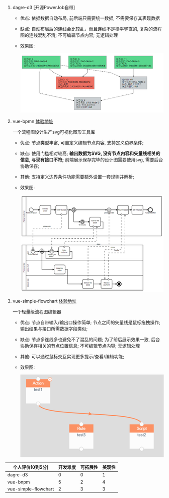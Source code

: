 1. dagre-d3 [开源PowerJob自带]

   - 优点: 依据数据自动布局, 前后端只需要统一数据, 不需要保存其表现数据

   - 缺点:  自动布局后的连线会比较乱，而且连线不是横平竖直的, 复杂的流程图的连线混乱不清; 不可编辑节点内容; 无逻辑处理

   - 效果图: 

     ![image-20201120153140156](./imgs/image-20201120153140156.png)

2. vue-bpmn [体验地址](https://demo.bpmn.io/new)

   一个流程图设计生产svg可视化图形工具库

   - 优点: 节点类型丰富, 可自定义编辑节点内容, 支持定义边界条件;

   - 缺点: 使用门槛相对较高; **输出数据为SVG, 没有节点内容和矢量线相关的信息, 与现有接口不符;**  前端展示保存完毕的设计图需要使用svg, 需要后台协助保存;

   - 其他: 支持定义边界条件功能需要额外设置一套规则并解析;

   - 效果图: 

     ![image-20201120153246344](./imgs/image-20201120153246344.png)

3. vue-simple-flowchart [体验地址](https://jeffreyrn.github.io/vue-simple-flowchart/demo/)

   一个轻量级流程图编辑器

   - 优点: 节点自带输入/输出口操作简单; 节点之间的矢量线是鼠标拖拽操作; 输出结果与接口所需数据字段类似;
   
   - 缺点: 节点多连线多也避免不了混乱的问题; 为了前后展示效果一致, 后台协助保存相关的节点位置信息;  不可编辑节点内容; 无逻辑处理
   
   - 其他: 可以通过鼠标交互实现更多提示/查看/编辑功能;
   
   - 效果图: 
   
     ![image-20201120153334082](./imgs/image-20201120153334082.png)

| 个人评价[0到5分]     | 开发难度 | 可拓展性 | 美观性 |
| -------------------- | -------- | -------- | ------ |
| dagre-d3             | 0        | 0        | 1      |
| vue-bnpm             | 5        | 2        | 4      |
| vue-simple-flowchart | 2        | 3        | 3      |

